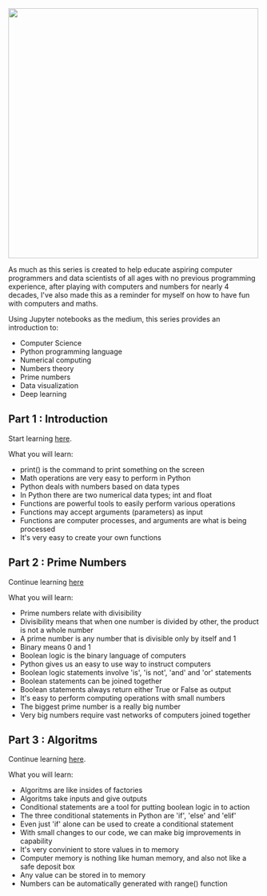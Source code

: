 <img width='500px' src='http://i.imgur.com/pa4vzNh.png'>

As much as this series is created to help educate aspiring computer programmers and data scientists of all ages with no previous programming experience, after playing with computers and numbers for nearly 4 decades, I've also made this as a reminder for myself on how to have fun with computers and maths.

Using Jupyter notebooks as the medium, this series provides an introduction to: 

- Computer Science
- Python programming language
- Numerical computing 
- Numbers theory 
- Prime numbers 
- Data visualization
- Deep learning

## Part 1 : Introduction

Start learning [here](https://nbviewer.jupyter.org/github/mikkokotila/jupyter4kids/blob/master/notebooks/numerical-computing-is-fun-1.ipynb).

What you will learn: 

- print() is the command to print something on the screen
- Math operations are very easy to perform in Python
- Python deals with numbers based on data types
- In Python there are two numerical data types; int and float
- Functions are powerful tools to easily perform various operations
- Functions may accept arguments (parameters) as input
- Functions are computer processes, and arguments are what is being processed
- It's very easy to create your own functions

## Part 2 : Prime Numbers

Continue learning [here](https://nbviewer.jupyter.org/github/mikkokotila/jupyter4kids/blob/master/notebooks/numerical-computing-is-fun-2.ipynb)

What you will learn: 

- Prime numbers relate with divisibility
- Divisibility means that when one number is divided by other, the product is not a whole number
- A prime number is any number that is divisible only by itself and 1
- Binary means 0 and 1
- Boolean logic is the binary language of computers
- Python gives us an easy to use way to instruct computers
- Boolean logic statements involve 'is', 'is not', 'and' and 'or' statements
- Boolean statements can be joined together
- Boolean statements always return either True or False as output
- It's easy to perform computing operations with small numbers
- The biggest prime number is a really big number
- Very big numbers require vast networks of computers joined together

## Part 3 : Algoritms 

Continue learning [here](https://nbviewer.jupyter.org/github/mikkokotila/jupyter4kids/blob/master/notebooks/numerical-computing-is-fun-3.ipynb).

What you will learn: 

- Algoritms are like insides of factories
- Algoritms take inputs and give outputs
- Conditional statements are a tool for putting boolean logic in to action
- The three conditional statements in Python are 'if', 'else' and 'elif'
- Even just 'if' alone can be used to create a conditional statement
- With small changes to our code, we can make big improvements in capability
- It's very convinient to store values in to memory
- Computer memory is nothing like human memory, and also not like a safe deposit box
- Any value can be stored in to memory
- Numbers can be automatically generated with range() function
